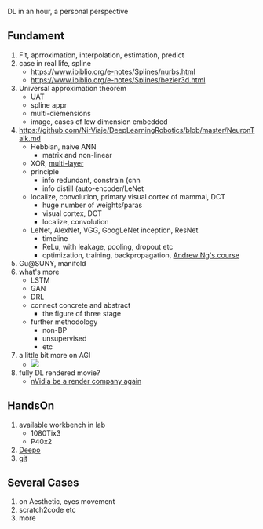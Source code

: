 DL in an hour, a personal perspective

## Fundament

1. Fit, aprroximation, interpolation, estimation, predict
2. case in real life, spline
    * https://www.ibiblio.org/e-notes/Splines/nurbs.html
    * https://www.ibiblio.org/e-notes/Splines/bezier3d.html
2. Universal approximation theorem
    * UAT
    * spline appr
    * multi-diemensions
    * image, cases of low dimension embedded
4. https://github.com/NirViaje/DeepLearningRobotics/blob/master/NeuronTalk.md
    * Hebbian, naive ANN
      * matrix and non-linear
    * XOR, [multi-layer](https://playground.tensorflow.org/)
    * principle
      * info redundant, constrain (cnn
      * info distill (auto-encoder/LeNet
    * localize, convolution, primary visual cortex of mammal, DCT
      * huge number of weights/paras
      * visual cortex, DCT
      * localize, convolution
    * LeNet, AlexNet, VGG, GoogLeNet inception, ResNet
      * timeline
      * ReLu, with leakage, pooling, dropout etc
      * optimization, training, backpropagation, [Andrew Ng's course](https://mooc.study.163.com/smartSpec/detail/1001319001.htm)
5. Gu@SUNY, manifold
6. what's more
    * LSTM
    * GAN
    * DRL
    * connect concrete and abstract
      * the figure of three stage
    * further methodology
      * non-BP
      * unsupervised
      * etc
7. a little bit more on AGI
    * ![](https://pic1.zhimg.com/80/c88b9731c98a2271b744347856f6706c_hd.png)
8. fully DL rendered movie?
    * [nVidia be a render company again](https://zhuanlan.zhihu.com/p/31627466)
 
## HandsOn

1. available workbench in lab
    * 1080Tix3
    * P40x2
2. [Deepo](https://github.com/ufoym/deepo)
3. [git](http://www.ruanyifeng.com/blog/2015/12/git-cheat-sheet.html)

## Several Cases

1. on Aesthetic, eyes movement
2. scratch2code etc
3. more
